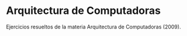 # Arquitectura de Computadoras
Ejercicios resueltos de la materia Arquitectura de Computadoras (2009).
